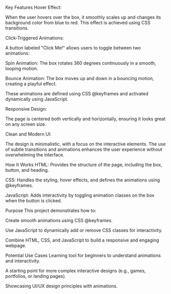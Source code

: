 Key Features
Hover Effect:

When the user hovers over the box, it smoothly scales up and changes its background color from blue to red. This effect is achieved using CSS transitions.

Click-Triggered Animations:

A button labeled "Click Me!" allows users to toggle between two animations:

Spin Animation: The box rotates 360 degrees continuously in a smooth, looping motion.

Bounce Animation: The box moves up and down in a bouncing motion, creating a playful effect.

These animations are defined using CSS @keyframes and activated dynamically using JavaScript.

Responsive Design:

The page is centered both vertically and horizontally, ensuring it looks great on any screen size.

Clean and Modern UI:

The design is minimalistic, with a focus on the interactive elements. The use of subtle transitions and animations enhances the user experience without overwhelming the interface.

How It Works
HTML: Provides the structure of the page, including the box, button, and heading.

CSS: Handles the styling, hover effects, and defines the animations using @keyframes.

JavaScript: Adds interactivity by toggling animation classes on the box when the button is clicked.

Purpose
This project demonstrates how to:

Create smooth animations using CSS @keyframes.

Use JavaScript to dynamically add or remove CSS classes for interactivity.

Combine HTML, CSS, and JavaScript to build a responsive and engaging webpage.

Potential Use Cases
Learning tool for beginners to understand animations and interactivity.

A starting point for more complex interactive designs (e.g., games, portfolios, or landing pages).

Showcasing UI/UX design principles with animations.
